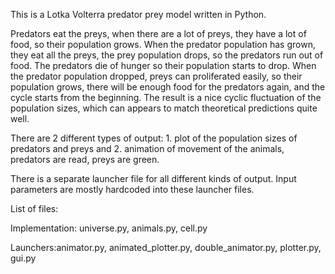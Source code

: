 This is a Lotka Volterra predator prey model written in Python.

Predators eat the preys, when there are a lot of preys, they have a lot of food, so their population grows. When the predator population has grown, they eat all the preys, the prey population drops, so the predators run out of food. The predators die of hunger so their population starts to drop. When the predator population dropped, preys can proliferated easily, so their population grows, there will be enough food for the predators again, and the cycle starts from the beginning.
The result is a nice cyclic fluctuation of the population sizes, which can appears to match theoretical predictions quite well.

There are 2 different types of output: 1. plot of the population sizes of predators and preys and 2. animation of movement of the animals, predators are read, preys are green.

There is a separate launcher file for all different kinds of output. Input parameters are mostly hardcoded into these launcher files.

List of files:

Implementation: universe.py, animals.py, cell.py

Launchers:animator.py, animated_plotter.py, double_animator.py, plotter.py, gui.py
